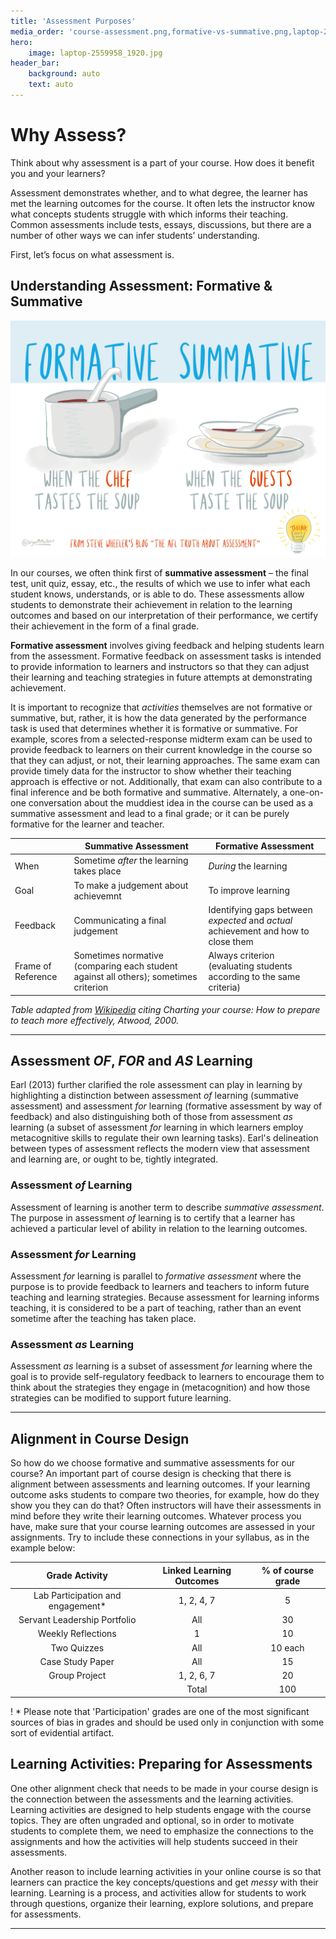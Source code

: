 ```yaml
---
title: 'Assessment Purposes'
media_order: 'course-assessment.png,formative-vs-summative.png,laptop-2559958_1920.jpg'
hero:
    image: laptop-2559958_1920.jpg
header_bar:
    background: auto
    text: auto
---
```


# Why Assess?
Think about why assessment is a part of your course.  How does it benefit you and your learners?

Assessment demonstrates whether, and to what degree, the learner has met the learning outcomes for the course. It often lets the instructor know what concepts students struggle with which informs their teaching.  Common assessments include tests, essays, discussions, but there are a number of other ways we can infer students’ understanding.

First, let’s focus on what assessment is.

## Understanding Assessment: Formative & Summative
![Image text - Formative is when the chef tastes the soup. Summative is when the guests taste the soup.](formative-vs-summative.png)

In our courses, we often think first of **summative assessment** – the final test, unit quiz, essay, etc., the results of which we use to infer what each student knows, understands, or is able to do.  These assessments allow students to demonstrate their achievement in relation to the learning outcomes and based on our interpretation of their performance, we certify their achievement in the form of a final grade.

**Formative assessment** involves giving feedback and helping students learn from the assessment. Formative feedback on assessment tasks is intended to provide information to learners and instructors so that they can adjust their learning and teaching strategies in future attempts at demonstrating achievement. 

It is important to recognize that *activities* themselves are not formative or summative, but, rather, it is how the data generated by the performance task is used that determines whether it is formative or summative. For example, scores from a selected-response midterm exam can be used to provide feedback to learners on their current knowledge in the course so that they can adjust, or not, their learning approaches. The same exam can provide timely data for the instructor to show whether their teaching approach is effective or not. Additionally, that exam can also contribute to a final inference and be both formative and summative. Alternately, a one-on-one conversation about the muddiest idea in the course can be used as a summative assessment and lead to a final grade; or it can be purely formative for the learner and teacher.


|   | **Summative Assessment**| **Formative Assessment**|
|---|---|---|
| When| Sometime *after* the learning takes place | *During* the learning |
| Goal| To make a judgement about achievemnt | To improve learning |
| Feedback| Communicating a final judgement| Identifying gaps between *expected* and *actual* achievement and how to close them |
| Frame of Reference | Sometimes normative (comparing each student against all others); sometimes criterion | Always criterion (evaluating students according to the same criteria) |

*Table adapted from [Wikipedia](https://en.wikipedia.org/wiki/Formative_assessment#cite_note-11) citing Charting your course: How to prepare to teach more effectively, Atwood, 2000.*


---

## Assessment *OF*,  *FOR* and *AS* Learning

Earl (2013) further clarified the role assessment can play in learning by highlighting a distinction between assessment *of* learning (summative assessment) and assessment *for* learning (formative assessment by way of feedback) and also distinguishing both of those from assessment *as* learning (a subset of assessment *for* learning in which learners employ metacognitive skills to regulate their own learning tasks). Earl's delineation between types of assessment reflects the modern view that assessment and learning are, or ought to be, tightly integrated.

### Assessment *of* Learning

Assessment of learning is another term to describe *summative assessment*. The purpose in assessment *of* learning is to certify that a learner has achieved a particular level of ability in relation to the learning outcomes.

### Assessment *for* Learning

Assessment *for* learning is parallel to *formative assessment* where the purpose is to provide feedback to learners and teachers to inform future teaching and learning strategies. Because assessment for learning informs teaching, it is considered to be a part of teaching, rather than an event sometime after the teaching has taken place.

### Assessment *as* Learning

Assessment *as* learning is a subset of assessment *for* learning where the goal is to provide self-regulatory feedback to learners to encourage them to think about the strategies they engage in (metacognition) and how those strategies can be modified to support future learning.

---

## Alignment in Course Design
So how do we choose formative and summative assessments for our course?  An important part of course design is checking that there is alignment between assessments and learning outcomes.  If your learning outcome asks students to compare two theories, for example, how do they show you they can do that?  Often instructors will have their assessments in mind before they write their learning outcomes.  Whatever process you have, make sure that your course learning outcomes are assessed in your assignments.  Try to include these connections in your syllabus, as in the example below:

| Grade Activity | Linked Learning Outcomes | % of course grade |
|:---:|:---:|:---:|
| Lab Participation and engagement\* | 1, 2, 4, 7 | 5 |
| Servant Leadership Portfolio | All | 30 |
| Weekly Reflections | 1 | 10|
| Two Quizzes | All | 10 each |
| Case Study Paper | All | 15 |
| Group Project | 1, 2, 6, 7 | 20 | 
|   | Total | 100 | 

! \* Please note that 'Participation' grades are one of the most significant sources of bias in grades and should be used only in conjunction with some sort of evidential artifact.


## Learning Activities: Preparing for Assessments
One other alignment check that needs to be made in your course design is the connection between the assessments and the learning activities.  Learning activities are designed to help students engage with the course topics.  They are often ungraded and optional, so in order to motivate students to complete them, we need to emphasize the connections to the assignments and how the activities will help students succeed in their assessments.

Another reason to include learning activities in your online course is so that learners can practice the key concepts/questions and get *messy* with their learning.  Learning is a process, and activities allow for students to work through questions, organize their learning, explore solutions, and prepare for assessments.   


---
